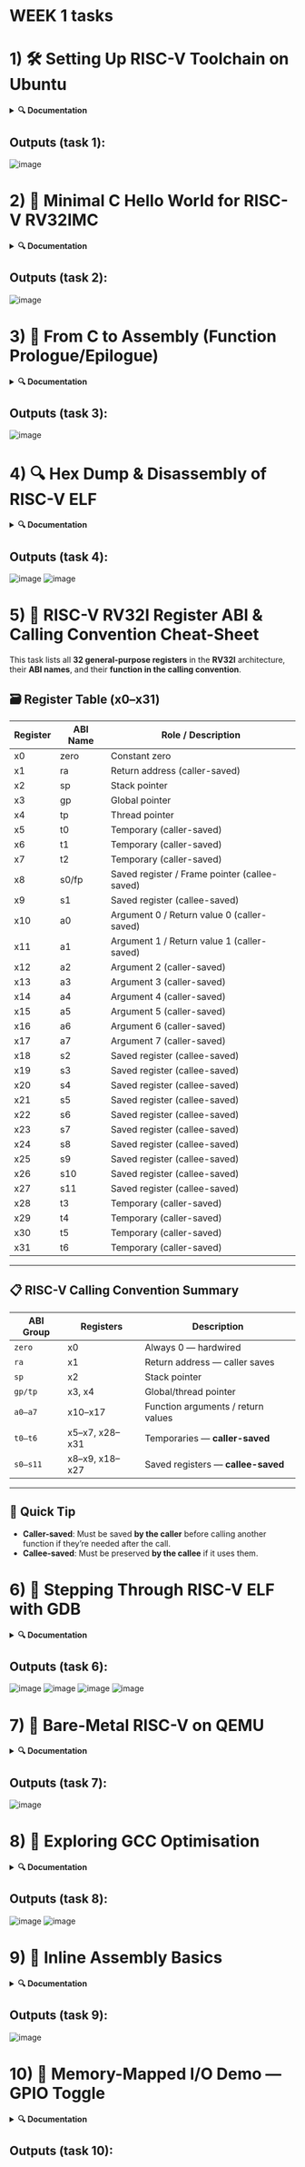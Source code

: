 # WEEK 1 tasks
# 1) 🛠️ Setting Up RISC-V Toolchain on Ubuntu
<details>
  <summary> <b> 🔍 Documentation </b> </summary>
This guide walks through the unpacking, setup, and verification of the `riscv64-unknown-elf-toolchain-10.2.0-2020.12.8-x86_64-linux-ubuntu14.tar.gz`.

---

## 📦 Step 1: Extract the Toolchain Archive

Download the archive (if not already), then extract it:

```bash
tar -xvzf riscv64-unknown-elf-toolchain-10.2.0-2020.12.8-x86_64-linux-ubuntu14.tar.gz
```

👉 *You should see a new directory created. It will typically contain a `bin/` folder with the RISC-V binaries.*

---

## 🛣️ Step 2: Add Toolchain to PATH

### 🔍 First, find the `bin/` directory:

Example (adjust based on your extracted folder):

```bash
cd riscv64-unknown-elf-toolchain-10.2.0-2020.12.8-x86_64-linux-ubuntu14
pwd  # Note this full path
```

Assume the full path is:

```bash
/home/yourusername/riscv64-unknown-elf-toolchain-10.2.0-2020.12.8-x86_64-linux-ubuntu14/bin
```

### ✅ Add it to your PATH:

#### For current session:

```bash
export PATH=/home/yourusername/riscv64-unknown-elf-toolchain-10.2.0-2020.12.8-x86_64-linux-ubuntu14/bin:$PATH
```

#### To make it permanent:

```bash
echo 'export PATH=/home/yourusername/riscv64-unknown-elf-toolchain-10.2.0-2020.12.8-x86_64-linux-ubuntu14/bin:$PATH' >> ~/.bashrc
source ~/.bashrc
```

✅ *Replace the path with your actual directory if different.*

---

## ✅ Step 3: Verify Installation

Run the following commands to verify everything is working:

```bash
riscv64-unknown-elf-gcc --version
```

```bash
riscv64-unknown-elf-objdump --version
```

```bash
riscv64-unknown-elf-gdb --version
```

Each command should output version info similar to:

```bash
riscv64-unknown-elf-gcc (GCC) 10.2.0
```

</p> </details>

## Outputs (task 1):

![image](https://github.com/user-attachments/assets/4411e65c-4fa0-424d-bc15-751acd7f91c8)


# 2) 🧪 Minimal C Hello World for RISC-V RV32IMC
<details>
  <summary> <b> 🔍 Documentation </b> </summary>

This task demonstrates how to write and cross-compile a minimal C program for the **RISC-V 32-bit RV32IMC** architecture using the RISC-V GNU toolchain.

---

## 📄 Step 1: Create `hello.c`

```c
#include <stdio.h>

int main() {
    printf("Hello, RISC-V!\n");
    return 0;
}
```

Save this file as `hello.c`.

---

## ⚙️ Step 2: Compile for RV32IMC

Run the following command using the RISC-V GCC:

```bash
riscv64-unknown-elf-gcc -march=rv32imc -mabi=ilp32 -o hello.elf hello.c
```

* `-march=rv32imc`: Target RISC-V 32-bit with IMC extensions
* `-mabi=ilp32`: Use the 32-bit integer ABI
* `-o hello.elf`: Output file in ELF format

---

## 🧾 Step 3: Confirm Output ELF Format

Use the `file` command to verify:

```bash
file hello.elf
```

✅ Expected output (example):

```
hello.elf: ELF 32-bit LSB executable, UCB RISC-V, version 1 (SYSV), statically linked, not stripped
```

This confirms that the binary is a valid **32-bit RISC-V ELF**.

---
</details>

## Outputs (task 2):
![image](https://github.com/user-attachments/assets/d198d6fb-3507-4757-8e2d-d4cf591e8446)


# 3) 🔧 From C to Assembly (Function Prologue/Epilogue)
<details>
  <summary> <b> 🔍 Documentation </b> </summary>
<p>
---



This task shows how to generate assembly code from a C file using RISC-V GCC and understand the **prologue and epilogue** of the `main` function.

---

## 🎯 Objective

* Generate a `.s` file (assembly output)
* Understand key instructions like `addi sp, sp, -16`, `sw ra, 12(sp)`, etc.

---

## 📝 Step 1: Generate Assembly from C

Make sure you're in the folder with `hello.c`.

Run:

```bash
riscv64-unknown-elf-gcc -S -O0 -march=rv32imc -mabi=ilp32 hello.c
```

* `-S`: Output assembly (`hello.s`)
* `-O0`: No optimization (easier to read)
* `-march=rv32imc`: Target RV32IMC architecture
* `-mabi=ilp32`: Use 32-bit ABI

---

## 📄 Step 2: Inspect `hello.s`

You will now have a file named `hello.s`. Open it:

```bash
cat hello.s
```

Inside, you'll see the `main:` function begin like this (your exact line numbers may vary):

```asm
main:
  addi    sp,sp,-16
  sw      ra,12(sp)
  sw      s0,8(sp)
  addi    s0,sp,16
```

And end like this:

```asm
  lw      ra,12(sp)
  lw      s0,8(sp)
  addi    sp,sp,16
  ret
```

---

## 🧠 Step 3: Explanation — Function Prologue and Epilogue

### ✅ Prologue

```asm
addi    sp,sp,-16     # Allocate 16 bytes on the stack
sw      ra,12(sp)     # Save return address (ra) at offset 12
sw      s0,8(sp)      # Save frame pointer (s0) at offset 8
addi    s0,sp,16      # Set frame pointer (s0 = old sp)
```

💡 This sets up the stack frame:

* Reserves space for local variables and saved registers.
* Preserves return address and previous frame pointer.

---

### ✅ Epilogue

```asm
lw      ra,12(sp)     # Restore return address
lw      s0,8(sp)      # Restore frame pointer
addi    sp,sp,16      # Deallocate stack space
ret                   # Return to caller using ra
```

💡 This restores the stack to its original state before the function call.

---
</p></details>

## Outputs (task 3):
![image](https://github.com/user-attachments/assets/85ee8cdb-1512-401a-b13e-ea2b88d7ab11)



# 4) 🔍 Hex Dump & Disassembly of RISC-V ELF
<details>
  <summary> <b> 🔍 Documentation </b> </summary>
<p>

This task explains how to:

* Disassemble a RISC-V ELF file
* Convert it into raw Intel HEX format
* Understand each part of an instruction in the disassembly

---

## 📦 Step 1: Disassemble the ELF

Use `objdump` to generate a readable assembly listing:

```bash
riscv64-unknown-elf-objdump -d hello.elf > hello.dump
```

This creates a `hello.dump` file containing the disassembled code.

To view it in terminal:

```bash
cat hello.dump
```

---

## 📤 Step 2: Convert ELF to Raw Intel HEX Format

Use `objcopy`:

```bash
riscv64-unknown-elf-objcopy -O ihex hello.elf hello.hex
```

This converts `hello.elf` into `hello.hex`, a raw machine-readable hex file useful for flashing to microcontrollers or viewing raw memory.

---

## 🔍 Step 3: Understand the Disassembly Output

A typical instruction in `hello.dump` might look like this:

```asm
80000074:  1141        addi sp,sp,-16
```

Here’s what each part means:

| Field            | Description                                                   |
| ---------------- | ------------------------------------------------------------- |
| `80000074:`      | Address in memory where this instruction resides              |
| `1141`           | Raw hexadecimal encoding of the instruction (opcode+operands) |
| `addi sp,sp,-16` | Assembly mnemonic + operands — what the CPU actually executes |

---

## 🧠 Example Breakdown: `1141` = `addi sp, sp, -16`

* **Instruction Type**: I-type (immediate)
* **Mnemonic**: `addi` → Add immediate value to register
* **Operands**:

  * `sp`: destination register
  * `sp`: source register
  * `-16`: immediate value

This instruction decreases the stack pointer by 16 bytes — typical in function prologues to allocate space on the stack.

</p></details>

## Outputs (task 4):
![image](https://github.com/user-attachments/assets/514c9a34-46ab-4fd7-9c96-4da835ca2e4c)
![image](https://github.com/user-attachments/assets/c42e7a2c-c98d-4b18-8d01-e605a29cbd62)


# 5) 🧾 RISC-V RV32I Register ABI & Calling Convention Cheat-Sheet

This task lists all **32 general-purpose registers** in the **RV32I** architecture, their **ABI names**, and their **function in the calling convention**.

## 🗃️ Register Table (x0–x31)

| Register | ABI Name | Role / Description                            |
| -------- | -------- | --------------------------------------------- |
| x0       | zero     | Constant zero                                 |
| x1       | ra       | Return address (caller-saved)                 |
| x2       | sp       | Stack pointer                                 |
| x3       | gp       | Global pointer                                |
| x4       | tp       | Thread pointer                                |
| x5       | t0       | Temporary (caller-saved)                      |
| x6       | t1       | Temporary (caller-saved)                      |
| x7       | t2       | Temporary (caller-saved)                      |
| x8       | s0/fp    | Saved register / Frame pointer (callee-saved) |
| x9       | s1       | Saved register (callee-saved)                 |
| x10      | a0       | Argument 0 / Return value 0 (caller-saved)    |
| x11      | a1       | Argument 1 / Return value 1 (caller-saved)    |
| x12      | a2       | Argument 2 (caller-saved)                     |
| x13      | a3       | Argument 3 (caller-saved)                     |
| x14      | a4       | Argument 4 (caller-saved)                     |
| x15      | a5       | Argument 5 (caller-saved)                     |
| x16      | a6       | Argument 6 (caller-saved)                     |
| x17      | a7       | Argument 7 (caller-saved)                     |
| x18      | s2       | Saved register (callee-saved)                 |
| x19      | s3       | Saved register (callee-saved)                 |
| x20      | s4       | Saved register (callee-saved)                 |
| x21      | s5       | Saved register (callee-saved)                 |
| x22      | s6       | Saved register (callee-saved)                 |
| x23      | s7       | Saved register (callee-saved)                 |
| x24      | s8       | Saved register (callee-saved)                 |
| x25      | s9       | Saved register (callee-saved)                 |
| x26      | s10      | Saved register (callee-saved)                 |
| x27      | s11      | Saved register (callee-saved)                 |
| x28      | t3       | Temporary (caller-saved)                      |
| x29      | t4       | Temporary (caller-saved)                      |
| x30      | t5       | Temporary (caller-saved)                      |
| x31      | t6       | Temporary (caller-saved)                      |

---

## 📋 RISC-V Calling Convention Summary

| ABI Group | Registers      | Description                        |
| --------- | -------------- | ---------------------------------- |
| `zero`    | x0             | Always 0 — hardwired               |
| `ra`      | x1             | Return address — caller saves      |
| `sp`      | x2             | Stack pointer                      |
| `gp/tp`   | x3, x4         | Global/thread pointer              |
| `a0–a7`   | x10–x17        | Function arguments / return values |
| `t0–t6`   | x5–x7, x28–x31 | Temporaries — **caller-saved**     |
| `s0–s11`  | x8–x9, x18–x27 | Saved registers — **callee-saved** |

---

## 🧠 Quick Tip

* **Caller-saved**: Must be saved **by the caller** before calling another function if they’re needed after the call.
* **Callee-saved**: Must be preserved **by the callee** if it uses them.


# 6) 🐞 Stepping Through RISC-V ELF with GDB
<details>
  <summary> <b> 🔍 Documentation </b> </summary>
<p>

This task demonstrates how to debug a cross-compiled RISC-V ELF file using the built-in **GDB simulator**, set breakpoints, step through code, and inspect registers.

---

## 📂 Prerequisites

* Ensure `hello.elf` is compiled with debug info:

```bash
riscv64-unknown-elf-gcc -g -march=rv32imc -mabi=ilp32 -o hello.elf hello.c
```

---

## 🧪 Step-by-Step Debugging with GDB

### 1️⃣ Launch GDB on the ELF file

```bash
riscv64-unknown-elf-gdb hello.elf
```

### 2️⃣ In GDB, connect to the built-in simulator

```
(gdb) target sim
```

### 3️⃣ Set a breakpoint at `main`

```
(gdb) break main
```

Output should say:
`Breakpoint 1 at 0x...: file hello.c, line 3.`

### 4️⃣ Start program execution

```
(gdb) run
```

The program stops at the start of `main`.

### 5️⃣ Step through instructions

```bash
(gdb) step       # Step into function
(gdb) next       # Step over lines
(gdb) disassemble
```

### 6️⃣ Inspect register values

```bash
(gdb) info registers
(gdb) info reg a0
```

This shows the current values of general-purpose and argument registers.

---

## 🧠 Useful GDB Commands Summary

| Command         | Description                        |
| --------------- | ---------------------------------- |
| `target sim`    | Use the GDB simulator backend      |
| `break main`    | Set a breakpoint at `main()`       |
| `run`           | Start the program                  |
| `step` / `next` | Step into / step over instructions |
| `info reg`      | Display all register values        |
| `info reg a0`   | Show just the `a0` register        |
| `disassemble`   | Show disassembled code around PC   |
| `x/i $pc`       | Examine current instruction        |

---

</p></details>

## Outputs (task 6):
![image](https://github.com/user-attachments/assets/2bb47397-d073-42c7-a15c-86ed116f2f0b)
![image](https://github.com/user-attachments/assets/af9289c6-f405-4397-95c7-e50f713ec1c6)
![image](https://github.com/user-attachments/assets/cb75a31b-930d-44e5-b323-80b629314cec)
![image](https://github.com/user-attachments/assets/0e870432-9d2a-46ca-bd1e-cf8606ee9390)


# 7) 🔧 Bare-Metal RISC-V on QEMU
<details>
  <summary> <b> 🔍 Documentation </b> </summary>
<p>  

Minimal example to verify a RISC-V bare-metal environment using QEMU.  

## Code (`hello2.c`)  
```c
/* Minimal bare-metal RISC-V program */
int main() {
    while (1); // Infinite loop = success (no crash)
    return 0;
}
```

## Build & Run  
### Compile  
```bash
riscv64-unknown-elf-gcc -march=rv32imac -mabi=ilp32 -nostdlib -o hello2.elf hello2.c
```  
- **`-nostdlib`**: No standard libraries (pure bare-metal).  
- **`rv32imac`**: Targets 32-bit RISC-V with Multiply/Atomics/Compressed extensions.  

### Run in QEMU  
```bash
qemu-system-riscv32 -nographic -machine sifive_e -kernel hello2.elf -bios none
```  
- **`-nographic`**: Output to terminal (no GUI).  
- **`sifive_e`**: Emulates SiFive E-series board (RAM at `0x80000000`).  
- **`-bios none`**: Skips firmware (executes `hello.elf` directly).  

### Expected Behavior  
- Silent infinite loop = ✅ Success (no crashes).  
- **Exit QEMU**: Press `Ctrl+A`, then `X`.  

## Why This Works  
1. **No Dependencies**: `-nostdlib` avoids CRT startup code.  
2. **Default RAM**: QEMU’s `sifive_e` machine pre-initializes memory.  
3. **Entry Point**: QEMU jumps directly to `main()`.  

---

### Next Steps  
Add UART initialization for actual outputs
</p></details>

## Outputs (task 7):
![image](https://github.com/user-attachments/assets/bf898e46-beac-4b9a-97c9-0ead38509812)


# 8) 🧪 Exploring GCC Optimisation
<details>
  <summary> <b> 🔍 Documentation </b> </summary>
<p>

### ❓ Question

**“Compile the same file with `-O0` vs `-O2`. What differences appear in the assembly and why?”**

---

### 📄 Source Code (`hello4.c`)

```c
#define UART0 0x10000000

void uart_putc(char c) {
    volatile char *tx = (char *)UART0;
    *tx = c;
}

void uart_puts(const char *s) {
    while (*s) {
        uart_putc(*s++);
    }
}

void _start() {
    uart_puts("Hello, UART!\n");
    while (1);
}
```

---

### 🧵 Step 1: Compile with No Optimization (`-O0`)

```bash
riscv64-unknown-elf-gcc -S -O0 -march=rv32imc -mabi=ilp32 hello4.c -o hello4_O0.s
```

> 🔍 This generates verbose, unoptimized assembly. Easy to read, but includes redundant code.

---

### ⚡ Step 2: Compile with Optimization (`-O2`)

```bash
riscv64-unknown-elf-gcc -S -O2 -march=rv32imc -mabi=ilp32 hello4.c -o hello4_O2.s
```

> 🔍 This generates highly optimized assembly: fewer instructions, more registers, tighter loops.

---

### 🧠 Step 3: Compare Both `.s` Files

#### Example: `hello4_O0.s` (Excerpt)

```asm
_start:
    addi    sp,sp,-16
    sw      ra,12(sp)
    ...
    call    uart_puts
    ...
```

#### Example: `hello4_O2.s` (Excerpt)

```asm
_start:
    li      a5,268435456   # UART0
    li      a4,72          # 'H'
    sb      a4,0(a5)
    ...
```

---

### 🧠 Explanation of Differences

| Optimization | Observed Change          | Explanation                                                               |
| ------------ | ------------------------ | ------------------------------------------------------------------------- |
| `-O0`        | Function calls preserved | GCC does not inline or optimize — keeps all calls literal.                |
| `-O2`        | Functions inlined        | `uart_puts()` is inlined directly into `_start()` to avoid call overhead. |
| `-O0`        | Stack frame setup        | Adds `sp` adjustments and saves registers regardless of need.             |
| `-O2`        | No stack frame           | Skips unnecessary instructions if safe to do so.                          |
| `-O2`        | Dead code removed        | GCC removes unused variables or unreachable code.                         |
| `-O2`        | Register use optimized   | Efficient use of `a4`, `a5` instead of memory.                            |

---


> 📎 Include side-by-side screenshots or diffs of `hello4_O0.s` vs `hello4_O2.s`
> Use `diff -u hello4_O0.s hello4_O2.s` for easy visual comparison.

---

### ✅ Conclusion

Using `-O2` optimization results in **faster, smaller binaries** by:

* Inlining functions like `uart_puts()`
* Removing unused instructions
* Avoiding unnecessary memory accesses or stack setup

Use `-O0` when debugging, and `-O2` for production/bare-metal use.

Below is a detailed explanation of **Dead-Code Elimination**, **Register Allocation**, and **Inlining**

---

## 🔍 Compiler Optimizations Explained

When compiling with optimization flags like `-O1`, `-O2`, or `-O3`, GCC performs several powerful transformations on your code. Here we explain three common techniques:

---

### 🗑️ 1. Dead-Code Elimination

> **Definition**: Removing code that **does not affect** program output.

#### ✅ Example (Removed Code)

```c
int x = 5;
int y = 10;
int z = x + y; // z is never used
```

GCC will eliminate `z`, and possibly `x` and `y`, because the result is never used.

#### 💡 Why?

* Saves space and runtime
* No side effects — safe to delete

---

### 🧠 2. Register Allocation

> **Definition**: Replacing memory access with **CPU registers** for faster execution.

#### 🔁 Without Optimization (`-O0`)

```asm
lw a0,0(sp)
sw a0,4(sp)
```

#### ⚡ With Optimization (`-O2`)

```asm
mv a1, a0
```

#### 💡 Why?

* Registers are faster than RAM
* Keeps values in CPU for reuse
* Reduces memory traffic

---

### 📦 3. Inlining

> **Definition**: Replacing a function call with its **actual body**, avoiding call overhead.

#### ❌ Without Inlining

```c
uart_putc('A');  // Function call
```

```asm
call uart_putc
```

#### ✅ With Inlining

```asm
li a0, 'A'
sb a0, 0(a1)     // Direct write to UART memory
```

#### 💡 Why?

* Speeds up small, frequently-used functions
* Saves function-call overhead (like stack/return)
* Enables further optimization inside the function body

---

### 📊 Summary Table

| Optimization          | Benefit                                            | Risk/Tradeoff                    |
| --------------------- | -------------------------------------------------- | -------------------------------- |
| Dead-code Elimination | Smaller binary, faster execution                   | Might remove debugging variables |
| Register Allocation   | Faster runtime, fewer loads/stores                 | Limited by number of registers   |
| Inlining              | Removes call overhead, enables deeper optimization | Can increase code size           |

---

✅ These techniques combined make your **RISC-V ELF faster, tighter, and better** suited for bare-metal execution.

</p></details>

## Outputs (task 8):
![image](https://github.com/user-attachments/assets/80dc3a3c-d304-474e-90bb-f36433f7906e)
![image](https://github.com/user-attachments/assets/74ed9179-6fc0-4e17-87de-12ce64435571)


# 9) 🔧 Inline Assembly Basics
<details>
  <summary> <b> 🔍 Documentation </b> </summary>
<p>

### 📄 Source Code

```c
#include <stdint.h>

static inline uint32_t rdcycle(void) {
    uint32_t c;
    asm volatile (
        "csrr %0, cycle"      /* Read the 64‑bit cycle CSR into a 32‑bit register */
        : "=r"(c)             /* Output operand: place the result in C variable 'c' */
        :                     /* No input operands */
        :                     /* No clobbered registers */
    );
    return c;

````

---

### 🧠 Explanation of Each Part

| Syntax               | Meaning |
| -------------------- | ------- |
| `asm volatile (...)` |         |

* **`asm`**: Insert inline assembly.
* **`volatile`**: Prevents the compiler from optimizing away or reordering this asm block. Ensures it executes exactly where placed.
  |
  \| `"csrr %0, cycle"`       | The assembly instruction: read the **cycle** CSR (number 0xC00) into the register `%0`. |
  \| `: "=r"(c)`              | **Output constraint**:
* **`=`** marks it as write‑only.
* **`r`** requests the compiler choose a general‑purpose register.
* `(c)` binds that register to the C variable `c`.
  |
  \| *(empty)*                | **Input operands**: none needed here.                                    |
  \| *(empty)*                | **Clobbers**: none declared (we only modify the output register).       |

---

### 📋 Quick Tips

* **CSR names** (like `cycle`) are aliases for their numeric identifiers (0xC00) in RISC‑V’s assembler.
* Always mark **hardware‑accessing asm** blocks as `volatile` so the compiler doesn’t remove or reorder them.
* The **`r`** constraint is the most common: it lets the compiler pick any register.
* If you needed multiple outputs or inputs, you’d list them as
  `: "=r"(out1), "=r"(out2) : "r"(in1), "r"(in2) : "memory", "cc"`


</p></details>

## Outputs (task 9):
![image](https://github.com/user-attachments/assets/bf64268c-a6ec-42e6-ab24-09a81e00f272)


# 10) 🔌 Memory-Mapped I/O Demo — GPIO Toggle
<details>
  <summary> <b> 🔍 Documentation </b> </summary>
<p>

### ❓ Question
**“Show a bare-metal C snippet to toggle a GPIO register located at `0x10012000`. How do I prevent the compiler from optimising the store away?”**

---

### 💻 Minimal C Code (Bare-metal GPIO Toggle)

```c
#include <stdint.h>

int main() {
    volatile uint32_t *gpio = (uint32_t*)0x10012000;
    *gpio = 0x1;  // Write 1 to GPIO register
    while (1);    // Prevent program from exiting
    return 0;
}
````

---

### 📌 Explanation

| Element                 | Purpose                                                                                                                  |
| ----------------------- | ------------------------------------------------------------------------------------------------------------------------ |
| `volatile`              | Tells the compiler not to optimize this memory access. It assumes the memory might change or have hardware side effects. |
| `(uint32_t*)0x10012000` | Casts the constant address to a pointer to a 32-bit unsigned integer.                                                    |
| `*gpio = 0x1;`          | Dereferences the pointer and stores `1` into the memory-mapped register.                                                 |
| `while (1);`            | Keeps the program running (infinite loop).                                                                               |

---

### 🧪 How to Check the Output

Since this is **bare-metal** (no OS), you can **observe the register value or hardware effect** by one of these:

1. **QEMU with UART or MMIO device** (if configured):

   * QEMU alone won’t show changes unless a custom device or model is connected to `0x10012000`.
   * You’d need to simulate with a memory-mapped peripheral using a device-tree or custom board.

2. **Use GDB to Inspect Memory at Runtime**:

   ```bash
   riscv32-unknown-elf-gdb hello_gpio.elf
   (gdb) target sim
   (gdb) break main
   (gdb) run
   (gdb) x/x 0x10012000   # Examine the value at the GPIO address
   ```

3. **On Real Hardware**:

   * Use a logic analyzer, serial output, or an LED connected to the GPIO pin.

---

### 🛠 Build Example

```bash
riscv64-unknown-elf-gcc -nostartfiles -march=rv32imc -mabi=ilp32 -T linker.ld -o hello_gpio.elf gpio.c
```

Make sure your `linker.ld` script maps the `.text` section correctly and does not overlap with MMIO region.

---

### 📘 Notes

* The **volatile** keyword is critical when accessing memory-mapped registers to ensure correctness.
* You must ensure the address `0x10012000` is **word-aligned** (which it is) for 32-bit access.


</p></details>

## Outputs (task 10):

